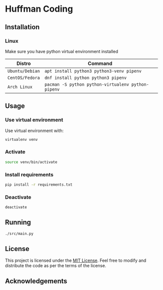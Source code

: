 # Huffman Coding

## Installation

### Linux

Make sure you have python virtual environment installed

Distro | Command
--- | ---
`Ubuntu/Debian` | `apt install python3 python3-venv pipenv`
`CentOS/Fedora` | `dnf install python python3 pipenv`
`Arch Linux` | `pacman -S python python-virtualenv python-pipenv`

## Usage

### Use virtual environment

Use virtual environment with:

```sh
virtualenv venv
```

### Activate

```sh
source venv/bin/activate
```

### Install requirements

```sh
pip install -r requirements.txt
```

### Deactivate

```sh
deactivate
```

## Running

```sh
./src/main.py
```

## License

This project is licensed under the [MIT License](LICENSE). Feel free to modify and distribute the code as per the terms of the license.

## Acknowledgements

